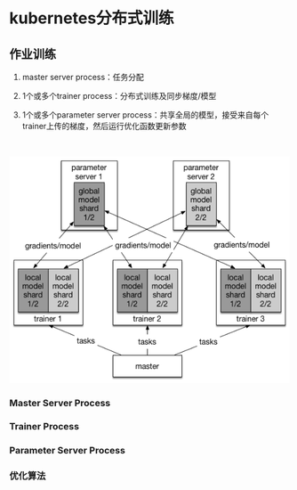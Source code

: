 # kubernetes分布式训练
## 作业训练
1. master server process：任务分配

2. 1个或多个trainer process：分布式训练及同步梯度/模型

3. 1个或多个parameter server process：共享全局的模型，接受来自每个trainer上传的梯度，然后运行优化函数更新参数

  ​

  ![Alt text](./pic/paddle-model-sharding.png?raw=true "Title")





### Master Server Process

### Trainer Process

### Parameter Server Process

### 优化算法

